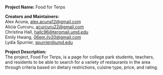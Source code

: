<b>Project Name:</b> Food for Terps
 
<b>Creators and Maintainers:</b>
	<br>Alex Acuna, alex.acuna12@gmail.com
	<br>Alicia Curcuru, acurcuru22@gmail.com
	<br>Christina Hall, hallc96@terpmail.umd.edu
	<br>Emily Hwang, 06em.ily20@gmail.com
	<br>Lydia Spurrier, spurrier@umd.edu

<b>Project Description:</b> 
<br>The project, Food For Terps, is a page for college park students, teachers, and residents to be able to search for a variety of restaurants in the area through criteria based on dietary restrictions, cuisine type, price, and rating.
